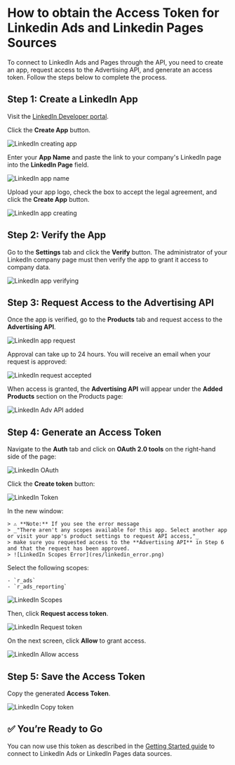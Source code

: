 # How to obtain the Access Token for Linkedin Ads and Linkedin Pages Sources

To connect to LinkedIn Ads and Pages through the API, you need to create an app, request access to the Advertising API, and generate an access token. Follow the steps below to complete the process.

## Step 1: Create a LinkedIn App

Visit the [LinkedIn Developer portal](https://developer.linkedin.com/ ).

Click the **Create App** button.

![LinkedIn creating app](res/linkedin_createapp.png)

Enter your **App Name** and paste the link to your company's LinkedIn page into the **LinkedIn Page** field.  

 ![LinkedIn app name](res/linkedin_appname.png)

Upload your app logo, check the box to accept the legal agreement, and click the **Create App** button.  

 ![LinkedIn app creating](res/linkedin_create.png)

## Step 2: Verify the App

Go to the **Settings** tab and click the **Verify** button. The administrator of your LinkedIn company page must then verify the app to grant it access to company data.  

 ![LinkedIn app verifying](res/linkedin_verify.png)

## Step 3: Request Access to the Advertising API

Once the app is verified, go to the **Products** tab and request access to the **Advertising API**.  

 ![LinkedIn app request](res/linkedin_request.png)

Approval can take up to 24 hours. You will receive an email when your request is approved:  

 ![LinkedIn request accepted](res/linkedin_accepted.png)

When access is granted, the **Advertising API** will appear under the **Added Products** section on the Products page:  

 ![LinkedIn Adv API added](res/linkedin_addedapi.png)

## Step 4: Generate an Access Token

Navigate to the **Auth** tab and click on **OAuth 2.0 tools** on the right-hand side of the page:  

 ![LinkedIn OAuth](res/linkedin_oauth.png)

Click the **Create token** button:

 ![LinkedIn Token](res/linkedin_createtoken.png)

In the new window:

    > ⚠️ **Note:** If you see the error message  
    > _"There aren't any scopes available for this app. Select another app or visit your app's product settings to request API access,"_  
    > make sure you requested access to the **Advertising API** in Step 6 and that the request has been approved.  
    > ![LinkedIn Scopes Error](res/linkedin_error.png)

Select the following scopes:

    - `r_ads`
    - `r_ads_reporting`  

   ![LinkedIn Scopes](res/linkedin_scope.png)

Then, click **Request access token**.  

   ![LinkedIn Request token](res/linkedin_requesttoken.png)

On the next screen, click **Allow** to grant access.

 ![LinkedIn Allow access](res/linkedin_allow.png)

## Step 5: Save the Access Token

Copy the generated **Access Token**.

 ![LinkedIn Copy token](res/linkedin_copytoken.png)

## ✅ You’re Ready to Go

You can now use this token as described in the [Getting Started guide](GETTING_STARTED.md) to connect to LinkedIn Ads or LinkedIn Pages data sources.
